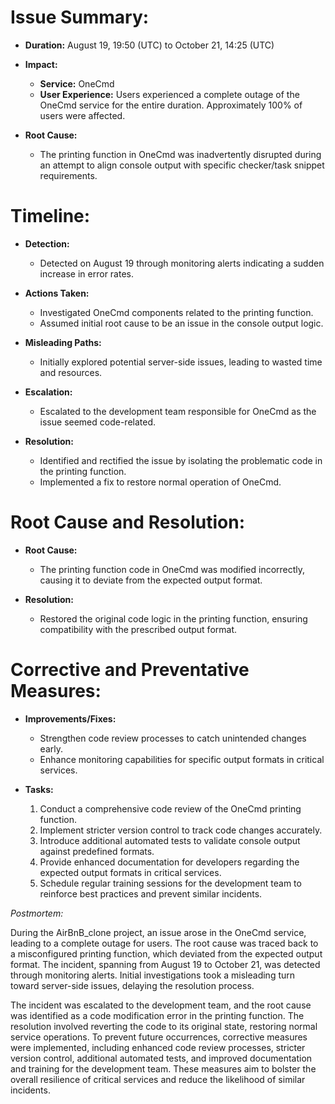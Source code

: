 # Issue Summary:

- **Duration:** August 19, 19:50 (UTC) to October 21, 14:25 (UTC)

- **Impact:**
  - **Service:** OneCmd
  - **User Experience:** Users experienced a complete outage of the OneCmd service for the entire duration. Approximately 100% of users were affected.

- **Root Cause:** 
  - The printing function in OneCmd was inadvertently disrupted during an attempt to align console output with specific checker/task snippet requirements.

# Timeline:

- **Detection:**
  - Detected on August 19 through monitoring alerts indicating a sudden increase in error rates.

- **Actions Taken:**
  - Investigated OneCmd components related to the printing function.
  - Assumed initial root cause to be an issue in the console output logic.
  
- **Misleading Paths:**
  - Initially explored potential server-side issues, leading to wasted time and resources.
  
- **Escalation:**
  - Escalated to the development team responsible for OneCmd as the issue seemed code-related.

- **Resolution:**
  - Identified and rectified the issue by isolating the problematic code in the printing function.
  - Implemented a fix to restore normal operation of OneCmd.

# Root Cause and Resolution:

- **Root Cause:**
  - The printing function code in OneCmd was modified incorrectly, causing it to deviate from the expected output format.

- **Resolution:**
  - Restored the original code logic in the printing function, ensuring compatibility with the prescribed output format.

# Corrective and Preventative Measures:

- **Improvements/Fixes:**
  - Strengthen code review processes to catch unintended changes early.
  - Enhance monitoring capabilities for specific output formats in critical services.

- **Tasks:**
  1. Conduct a comprehensive code review of the OneCmd printing function.
  2. Implement stricter version control to track code changes accurately.
  3. Introduce additional automated tests to validate console output against predefined formats.
  4. Provide enhanced documentation for developers regarding the expected output formats in critical services.
  5. Schedule regular training sessions for the development team to reinforce best practices and prevent similar incidents.

*Postmortem:*

During the AirBnB_clone project, an issue arose in the OneCmd service, leading to a complete outage for users. The root cause was traced back to a misconfigured printing function, which deviated from the expected output format. The incident, spanning from August 19 to October 21, was detected through monitoring alerts. Initial investigations took a misleading turn toward server-side issues, delaying the resolution process.

The incident was escalated to the development team, and the root cause was identified as a code modification error in the printing function. The resolution involved reverting the code to its original state, restoring normal service operations. To prevent future occurrences, corrective measures were implemented, including enhanced code review processes, stricter version control, additional automated tests, and improved documentation and training for the development team. These measures aim to bolster the overall resilience of critical services and reduce the likelihood of similar incidents.
